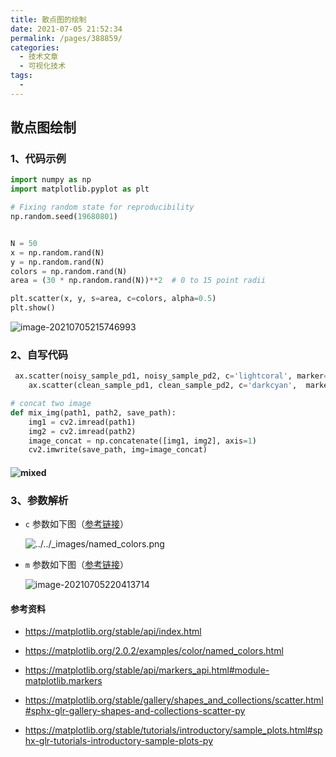 ```yaml
---
title: 散点图的绘制
date: 2021-07-05 21:52:34
permalink: /pages/388859/
categories:
  - 技术文章
  - 可视化技术
tags:
  - 
---
```

## 散点图绘制

### 1、代码示例

```python
import numpy as np
import matplotlib.pyplot as plt

# Fixing random state for reproducibility
np.random.seed(19680801)


N = 50
x = np.random.rand(N)
y = np.random.rand(N)
colors = np.random.rand(N)
area = (30 * np.random.rand(N))**2  # 0 to 15 point radii

plt.scatter(x, y, s=area, c=colors, alpha=0.5)
plt.show()
```

![image-20210705215746993](https://muyun-blog-pic.oss-cn-shanghai.aliyuncs.com/picgo/image-20210705215746993.png)

### 2、自写代码

```python
 ax.scatter(noisy_sample_pd1, noisy_sample_pd2, c='lightcoral', marker='+', alpha=0.6, label="Noisy Sample")  
    ax.scatter(clean_sample_pd1, clean_sample_pd2, c='darkcyan',  marker='x', alpha=0.6, label="Clean Sample")

# concat two image
def mix_img(path1, path2, save_path):
    img1 = cv2.imread(path1)
    img2 = cv2.imread(path2)
    image_concat = np.concatenate([img1, img2], axis=1)
    cv2.imwrite(save_path, img=image_concat)
```

#### ![mixed](https://muyun-blog-pic.oss-cn-shanghai.aliyuncs.com/picgo/mixed.png)

### 3、参数解析

- `c` 参数如下图（[参考链接](https://matplotlib.org/2.0.2/examples/color/named_colors.html)）

  ![../../_images/named_colors.png](https://muyun-blog-pic.oss-cn-shanghai.aliyuncs.com/picgo/named_colors.png)

- `m` 参数如下图（[参考链接](https://matplotlib.org/stable/api/markers_api.html#module-matplotlib.markers)）

  ![image-20210705220413714](https://muyun-blog-pic.oss-cn-shanghai.aliyuncs.com/picgo/image-20210705220413714.png)

#### 参考资料

- https://matplotlib.org/stable/api/index.html
- https://matplotlib.org/2.0.2/examples/color/named_colors.html
- https://matplotlib.org/stable/api/markers_api.html#module-matplotlib.markers
- https://matplotlib.org/stable/gallery/shapes_and_collections/scatter.html#sphx-glr-gallery-shapes-and-collections-scatter-py

- https://matplotlib.org/stable/tutorials/introductory/sample_plots.html#sphx-glr-tutorials-introductory-sample-plots-py